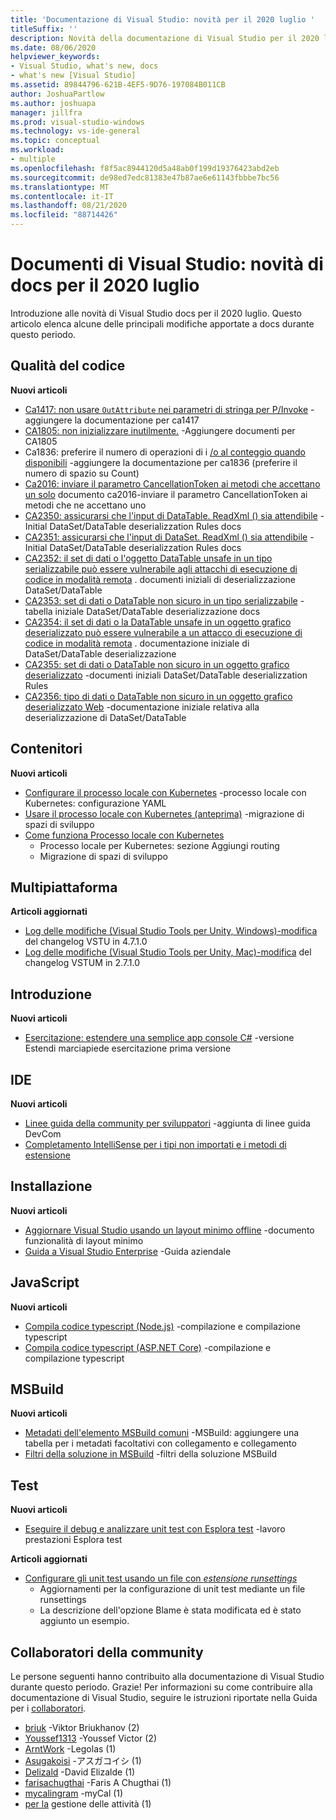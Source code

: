 ```yaml
---
title: 'Documentazione di Visual Studio: novità per il 2020 luglio '
titleSuffix: ''
description: Novità della documentazione di Visual Studio per il 2020 luglio.
ms.date: 08/06/2020
helpviewer_keywords:
- Visual Studio, what's new, docs
- what's new [Visual Studio]
ms.assetid: 89844796-621B-4EF5-9D76-197084B011CB
author: JoshuaPartlow
ms.author: joshuapa
manager: jillfra
ms.prod: visual-studio-windows
ms.technology: vs-ide-general
ms.topic: conceptual
ms.workload:
- multiple
ms.openlocfilehash: f8f5ac8944120d5a48ab0f199d19376423abd2eb
ms.sourcegitcommit: de98ed7edc81383e47b87ae6e61143fbbbe7bc56
ms.translationtype: MT
ms.contentlocale: it-IT
ms.lasthandoff: 08/21/2020
ms.locfileid: "88714426"
---
```

# <a name="visual-studio-docs-whats-new-in-the-docs-for-july-2020"></a>Documenti di Visual Studio: novità di docs per il 2020 luglio

Introduzione alle novità di Visual Studio docs per il 2020 luglio. Questo articolo elenca alcune delle principali modifiche apportate a docs durante questo periodo.

## <a name="code-quality"></a>Qualità del codice

**Nuovi articoli**

- [Ca1417: non usare `OutAttribute` nei parametri di stringa per P/Invoke](/visualstudio/code-quality/ca1417) -aggiungere la documentazione per ca1417
- [CA1805: non inizializzare inutilmente.](/visualstudio/code-quality/ca1805) -Aggiungere documenti per CA1805
- Ca1836: preferire il numero di operazioni di i [/o al conteggio quando disponibili](/visualstudio/code-quality/ca1836) -aggiungere la documentazione per ca1836 (preferire il numero di spazio su Count)
- [Ca2016: inviare il parametro CancellationToken ai metodi che accettano un solo](/visualstudio/code-quality/ca2016) documento ca2016-inviare il parametro CancellationToken ai metodi che ne accettano uno
- [CA2350: assicurarsi che l'input di DataTable. ReadXml () sia attendibile](/visualstudio/code-quality/ca2350) -Initial DataSet/DataTable deserializzation Rules docs
- [CA2351: assicurarsi che l'input di DataSet. ReadXml () sia attendibile](/visualstudio/code-quality/ca2351) -Initial DataSet/DataTable deserializzation Rules docs
- [CA2352: il set di dati o l'oggetto DataTable unsafe in un tipo serializzabile può essere vulnerabile agli attacchi di esecuzione di codice in modalità remota](/visualstudio/code-quality/ca2352) . documenti iniziali di deserializzazione DataSet/DataTable
- [CA2353: set di dati o DataTable non sicuro in un tipo serializzabile](/visualstudio/code-quality/ca2353) -tabella iniziale DataSet/DataTable deserializzazione docs
- [CA2354: il set di dati o la DataTable unsafe in un oggetto grafico deserializzato può essere vulnerabile a un attacco di esecuzione di codice in modalità remota](/visualstudio/code-quality/ca2354) . documentazione iniziale di DataSet/DataTable deserializzazione
- [CA2355: set di dati o DataTable non sicuro in un oggetto grafico deserializzato](/visualstudio/code-quality/ca2355) -documenti iniziali DataSet/DataTable deserializzation Rules
- [CA2356: tipo di dati o DataTable non sicuro in un oggetto grafico deserializzato Web](/visualstudio/code-quality/ca2356) -documentazione iniziale relativa alla deserializzazione di DataSet/DataTable

## <a name="containers"></a>Contenitori

**Nuovi articoli**

- [Configurare il processo locale con Kubernetes](/visualstudio/containers/configure-local-process-with-kubernetes) -processo locale con Kubernetes: configurazione YAML
- [Usare il processo locale con Kubernetes (anteprima)](/visualstudio/containers/local-process-kubernetes) -migrazione di spazi di sviluppo
- [Come funziona Processo locale con Kubernetes](/visualstudio/containers/overview-local-process-kubernetes)
  - Processo locale per Kubernetes: sezione Aggiungi routing
  - Migrazione di spazi di sviluppo

## <a name="cross-platform"></a>Multipiattaforma

**Articoli aggiornati**

- [Log delle modifiche (Visual Studio Tools per Unity, Windows)-modifica](/visualstudio/cross-platform/change-log-visual-studio-tools-for-unity) del changelog VSTU in 4.7.1.0
- [Log delle modifiche (Visual Studio Tools per Unity, Mac)-modifica](/visualstudio/cross-platform/change-log-visual-studio-tools-for-unity-mac) del changelog VSTUM in 2.7.1.0

## <a name="get-started"></a>Introduzione

**Nuovi articoli**

- [Esercitazione: estendere una semplice app console C#](/visualstudio/get-started/csharp/tutorial-console-part-2) -versione Estendi marciapiede esercitazione prima versione

## <a name="ide"></a>IDE

**Nuovi articoli**

- [Linee guida della community per sviluppatori](/visualstudio/ide/developer-community-guidelines) -aggiunta di linee guida DevCom
- [Completamento IntelliSense per i tipi non importati e i metodi di estensione](/visualstudio/ide/reference/intellisense-completion-unimported-types-extension-methods)

## <a name="install"></a>Installazione

**Nuovi articoli**

- [Aggiornare Visual Studio usando un layout minimo offline](/visualstudio/install/update-minimal-layout) -documento funzionalità di layout minimo
- [Guida a Visual Studio Enterprise](/visualstudio/install/visual-studio-enterprise-guide) -Guida aziendale

## <a name="javascript"></a>JavaScript

**Nuovi articoli**

- [Compila codice typescript (Node.js)](/visualstudio/javascript/compile-typescript-code-npm) -compilazione e compilazione typescript
- [Compila codice typescript (ASP.NET Core)](/visualstudio/javascript/compile-typescript-code-nuget) -compilazione e compilazione typescript

## <a name="msbuild"></a>MSBuild

**Nuovi articoli**

- [Metadati dell'elemento MSBuild comuni](/visualstudio/msbuild/common-msbuild-item-metadata) -MSBuild: aggiungere una tabella per i metadati facoltativi con collegamento e collegamento
- [Filtri della soluzione in MSBuild](/visualstudio/msbuild/solution-filters) -filtri della soluzione MSBuild

## <a name="test"></a>Test

**Nuovi articoli**

- [Eseguire il debug e analizzare unit test con Esplora test](/visualstudio/test/debug-unit-tests-with-test-explorer) -lavoro prestazioni Esplora test

**Articoli aggiornati**

- [Configurare gli unit test usando un file con *estensione runsettings*](/visualstudio/test/configure-unit-tests-by-using-a-dot-runsettings-file)
  - Aggiornamenti per la configurazione di unit test mediante un file runsettings
  - La descrizione dell'opzione Blame è stata modificata ed è stato aggiunto un esempio.

## <a name="community-contributors"></a>Collaboratori della community

Le persone seguenti hanno contribuito alla documentazione di Visual Studio durante questo periodo. Grazie! Per informazioni su come contribuire alla documentazione di Visual Studio, seguire le istruzioni riportate nella Guida per i [collaboratori](https://docs.microsoft.com/contribute/).

- [briuk](https://github.com/briuk) -Viktor Briukhanov (2)
- [Youssef1313](https://github.com/Youssef1313) -Youssef Victor (2)
- [ArntWork](https://github.com/ArntWork) -Legolas (1)
- [Asugakoisi](https://github.com/Asugakoisi) -アスガコイシ (1)
- [Delizald](https://github.com/Delizald) -David Elizalde (1)
- [farisachugthai](https://github.com/farisachugthai) -Faris A Chugthai (1)
- [mycalingram](https://github.com/mycalingram) -myCal (1)
- [per la](https://github.com/tuyen-at-work) gestione delle attività (1)
